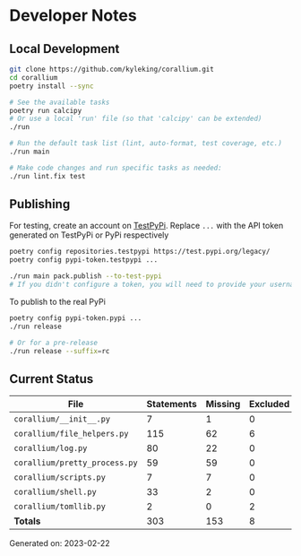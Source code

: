 # Developer Notes

## Local Development

```sh
git clone https://github.com/kyleking/corallium.git
cd corallium
poetry install --sync

# See the available tasks
poetry run calcipy
# Or use a local 'run' file (so that 'calcipy' can be extended)
./run

# Run the default task list (lint, auto-format, test coverage, etc.)
./run main

# Make code changes and run specific tasks as needed:
./run lint.fix test
```

## Publishing

For testing, create an account on [TestPyPi](https://test.pypi.org/legacy/). Replace `...` with the API token generated on TestPyPi or PyPi respectively

```sh
poetry config repositories.testpypi https://test.pypi.org/legacy/
poetry config pypi-token.testpypi ...

./run main pack.publish --to-test-pypi
# If you didn't configure a token, you will need to provide your username and password to publish
```

To publish to the real PyPi

```sh
poetry config pypi-token.pypi ...
./run release

# Or for a pre-release
./run release --suffix=rc
```

## Current Status

<!-- {cts} COVERAGE -->
| File                          |   Statements |   Missing |   Excluded | Coverage   |
|-------------------------------|--------------|-----------|------------|------------|
| `corallium/__init__.py`       |            7 |         1 |          0 | 85.7%      |
| `corallium/file_helpers.py`   |          115 |        62 |          6 | 46.1%      |
| `corallium/log.py`            |           80 |        22 |          0 | 72.5%      |
| `corallium/pretty_process.py` |           59 |        59 |          0 | 0.0%       |
| `corallium/scripts.py`        |            7 |         7 |          0 | 0.0%       |
| `corallium/shell.py`          |           33 |         2 |          0 | 93.9%      |
| `corallium/tomllib.py`        |            2 |         0 |          2 | 100.0%     |
| **Totals**                    |          303 |       153 |          8 | 49.5%      |

Generated on: 2023-02-22
<!-- {cte} -->
